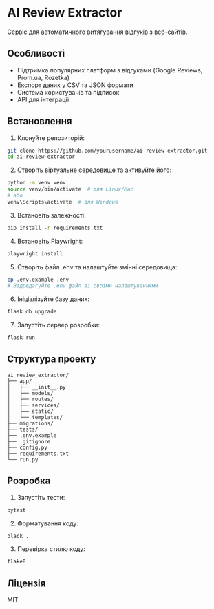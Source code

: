 # AI Review Extractor

Сервіс для автоматичного витягування відгуків з веб-сайтів.

## Особливості

- Підтримка популярних платформ з відгуками (Google Reviews, Prom.ua, Rozetka)
- Експорт даних у CSV та JSON формати
- Система користувачів та підписок
- API для інтеграції

## Встановлення

1. Клонуйте репозиторій:
```bash
git clone https://github.com/yourusername/ai-review-extractor.git
cd ai-review-extractor
```

2. Створіть віртуальне середовище та активуйте його:
```bash
python -m venv venv
source venv/bin/activate  # для Linux/Mac
# або
venv\Scripts\activate  # для Windows
```

3. Встановіть залежності:
```bash
pip install -r requirements.txt
```

4. Встановіть Playwright:
```bash
playwright install
```

5. Створіть файл .env та налаштуйте змінні середовища:
```bash
cp .env.example .env
# Відредагуйте .env файл зі своїми налаштуваннями
```

6. Ініціалізуйте базу даних:
```bash
flask db upgrade
```

7. Запустіть сервер розробки:
```bash
flask run
```

## Структура проекту

```
ai_review_extractor/
├── app/
│   ├── __init__.py
│   ├── models/
│   ├── routes/
│   ├── services/
│   ├── static/
│   └── templates/
├── migrations/
├── tests/
├── .env.example
├── .gitignore
├── config.py
├── requirements.txt
└── run.py
```

## Розробка

1. Запустіть тести:
```bash
pytest
```

2. Форматування коду:
```bash
black .
```

3. Перевірка стилю коду:
```bash
flake8
```

## Ліцензія

MIT 